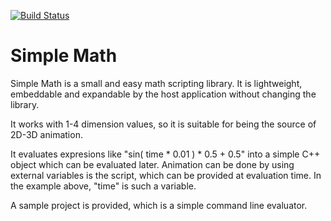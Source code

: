 [![Build Status](https://travis-ci.org/perneky/SimpleMath.svg?branch=master)](https://travis-ci.org/perneky/SimpleMath/builds)

# Simple Math

Simple Math is a small and easy math scripting library. It is lightweight, embeddable and expandable by 
the host application without changing the library.

It works with 1-4 dimension values, so it is suitable for being the source of 2D-3D animation.

It evaluates expresions like "sin( time * 0.01 ) * 0.5 + 0.5" into a simple C++ object which can be 
evaluated later. Animation can be done by using external variables is the script, which can be provided 
at evaluation time. In the example above, "time" is such a variable.

A sample project is provided, which is a simple command line evaluator.
